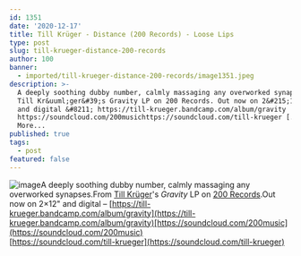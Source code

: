 ```yaml
---
id: 1351
date: '2020-12-17'
title: Till Krüger - Distance (200 Records) - Loose Lips
type: post
slug: till-krueger-distance-200-records
author: 100
banner:
  - imported/till-krueger-distance-200-records/image1351.jpeg
description: >-
  A deeply soothing dubby number, calmly massaging any overworked synapses. From
  Till Kr&uuml;ger&#39;s Gravity LP on 200 Records. Out now on 2&#215;12&quot;
  and digital &#8211; https://till-krueger.bandcamp.com/album/gravity
  https://soundcloud.com/200musichttps://soundcloud.com/till-krueger [...]Read
  More...
published: true
tags:
  - post
featured: false
---
```

![image](../imported/till-krueger-distance-200-records/image1351.jpeg)A deeply soothing dubby number, calmly massaging any overworked synapses.From [Till Krüger](https://till-krueger.bandcamp.com)'s _Gravity_ LP on [200 Records](http://www.200-records.com/).Out now on 2×12" and digital – [https://till-krueger.bandcamp.com/album/gravity](https://till-krueger.bandcamp.com/album/gravity)[https://soundcloud.com/200music](https://soundcloud.com/200music)  
[https://soundcloud.com/till-krueger](https://soundcloud.com/till-krueger)